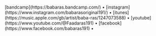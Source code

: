 
<br>
[bandcamp](https://babaras.bandcamp.com/) 
&bull;
[instagram](https://www.instagram.com/babarasoriginal191/) 
&bull;
[itunes](https://music.apple.com/gb/artist/baba-ras/1247073588) 
&bull;
[youtube](https://www.youtube.com/@Faadaras191) 
&bull;
[facebook](https://www.facebook.com/babaras191) 
&bull;
